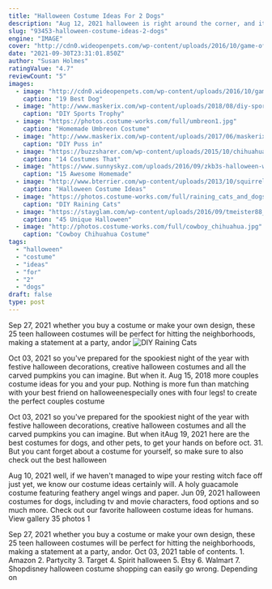 ```yaml
---
title: "Halloween Costume Ideas For 2 Dogs"
description: "Aug 12, 2021 halloween is right around the corner, and its getting to be that time when you need to make a decision on what you will be this year. If you are going as a crew, here are 30 group halloween costume ideas"
slug: "93453-halloween-costume-ideas-2-dogs"
engine: "IMAGE"
cover: "http://cdn0.wideopenpets.com/wp-content/uploads/2016/10/game-of-thrones.jpg"
date: "2021-09-30T23:31:01.850Z"
author: "Susan Holmes"
ratingValue: "4.7"
reviewCount: "5"
images:
  - image: "http://cdn0.wideopenpets.com/wp-content/uploads/2016/10/game-of-thrones.jpg"
    caption: "19 Best Dog"
  - image: "http://www.maskerix.com/wp-content/uploads/2018/08/diy-sports-trophy-halloween-costume-idea.jpg"
    caption: "DIY Sports Trophy"
  - image: "https://photos.costume-works.com/full/umbreon1.jpg"
    caption: "Homemade Umbreon Costume"
  - image: "http://www.maskerix.com/wp-content/uploads/2017/06/maskerix-diy-puss-in-boots-halloween-costume-idea.jpg"
    caption: "DIY Puss in"
  - image: "https://buzzsharer.com/wp-content/uploads/2015/10/chihuahua-halloween-costume-shark.jpg"
    caption: "14 Costumes That"
  - image: "https://www.sunnyskyz.com/uploads/2016/09/zkb3s-halloween-wreath-1.jpg"
    caption: "15 Awesome Homemade"
  - image: "http://www.bterrier.com/wp-content/uploads/2013/10/squirrel-costume-of-dyna-the-boston-terrier-from-manchester-usa.jpg"
    caption: "Halloween Costume Ideas"
  - image: "https://photos.costume-works.com/full/raining_cats_and_dogs3.jpg"
    caption: "DIY Raining Cats"
  - image: "https://stayglam.com/wp-content/uploads/2016/09/tmeister88_12144261_1494429764185827_483661595_n.jpg"
    caption: "45 Unique Halloween"
  - image: "http://photos.costume-works.com/full/cowboy_chihuahua.jpg"
    caption: "Cowboy Chihuahua Costume"
tags:
  - "halloween"
  - "costume"
  - "ideas"
  - "for"
  - "2"
  - "dogs"
draft: false
type: post
---
```


Sep 27, 2021 whether you buy a costume or make your own design, these 25 teen halloween costumes will be perfect for hitting the neighborhoods, making a statement at a party, andor
![DIY Raining Cats](https://photos.costume-works.com/full/raining_cats_and_dogs3.jpg "DIY Raining Cats")

Oct 03, 2021 so you&#39;ve prepared for the spookiest night of the year with festive halloween decorations, creative halloween costumes and all the carved pumpkins you can imagine. But when it. Aug 15, 2018 more couples costume ideas for you and your pup. Nothing is more fun than matching with your best friend on halloweenespecially ones with four legs! to create the perfect couples costume
<!--inArticleAds-->

<!--galleryOne-->

Oct 03, 2021 so you've prepared for the spookiest night of the year with festive halloween decorations, creative halloween costumes and all the carved pumpkins you can imagine. But when itAug 19, 2021 here are the best costumes for dogs, and other pets, to get your hands on before oct. 31. But you cant forget about a costume for yourself, so make sure to also check out the best halloween
<!--inArticleAds-->

<!--galleryTwo-->

Aug 10, 2021 well, if we haven't managed to wipe your resting witch face off just yet, we know our costume ideas certainly will. A holy guacamole costume featuring feathery angel wings and paper. Jun 09, 2021 halloween costumes for dogs, including tv and movie characters, food options and so much more.  Check out our favorite halloween costume ideas for humans. View gallery 35 photos 1
<!--galleryThree-->

Sep 27, 2021 whether you buy a costume or make your own design, these 25 teen halloween costumes will be perfect for hitting the neighborhoods, making a statement at a party, andor. Oct 03, 2021 table of contents. 1. Amazon 2. Partycity 3. Target 4. Spirit halloween 5. Etsy 6. Walmart 7. Shopdisney halloween costume shopping can easily go wrong. Depending on